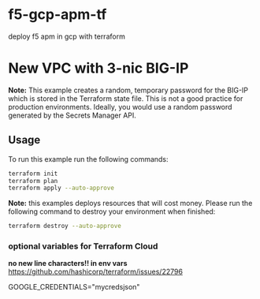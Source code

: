 # f5-gcp-apm-tf
deploy f5 apm in gcp with terraform



# New VPC with 3-nic BIG-IP

**Note:** This example creates a random, temporary password for the BIG-IP which is stored in the Terraform state file.  This is not a good practice for production environments.  Ideally, you would use a random password generated by the Secrets Manager API.

## Usage
To run this example run the following commands:
```bash
terraform init
terraform plan
terraform apply --auto-approve 
```

**Note:** this examples deploys resources that will cost money.  Please run the following command to destroy your environment when finished:
```bash
terraform destroy --auto-approve
```

### optional variables for Terraform Cloud

**no new line characters!! in env vars**
https://github.com/hashicorp/terraform/issues/22796

GOOGLE_CREDENTIALS="mycredsjson"

